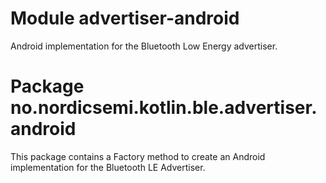 # Module advertiser-android

Android implementation for the Bluetooth Low Energy advertiser.

# Package no.nordicsemi.kotlin.ble.advertiser.android

This package contains a Factory method to create an Android implementation for the Bluetooth LE Advertiser.